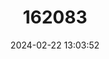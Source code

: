 ---
title: "162083"
category: "Lythrum flexuosum"
draft: false
date: 2024-02-22 13:03:52
languages:
  Spanish; Castilian: ["Jopillo"]
---